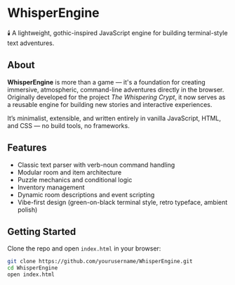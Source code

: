 # WhisperEngine

🕯️ A lightweight, gothic-inspired JavaScript engine for building terminal-style text adventures.

## About

**WhisperEngine** is more than a game — it's a foundation for creating immersive, atmospheric, command-line adventures directly in the browser. Originally developed for the project *The Whispering Crypt*, it now serves as a reusable engine for building new stories and interactive experiences.

It’s minimalist, extensible, and written entirely in vanilla JavaScript, HTML, and CSS — no build tools, no frameworks.

## Features

- Classic text parser with verb-noun command handling
- Modular room and item architecture
- Puzzle mechanics and conditional logic
- Inventory management
- Dynamic room descriptions and event scripting
- Vibe-first design (green-on-black terminal style, retro typeface, ambient polish)

## Getting Started

Clone the repo and open `index.html` in your browser:

```bash
git clone https://github.com/yourusername/WhisperEngine.git
cd WhisperEngine
open index.html
